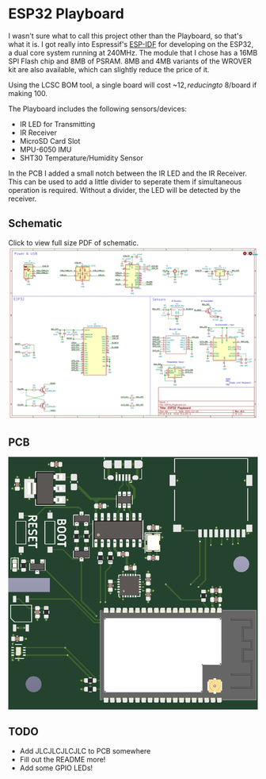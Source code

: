 # ESP32 Playboard

I wasn't sure what to call this project other than the Playboard, so that's what it is. I got really into Espressif's [ESP-IDF](https://idf.espressif.com/) for developing on the ESP32, a dual core system running at 240MHz. The module that I chose has a 16MB SPI Flash chip and 8MB of PSRAM. 8MB and 4MB variants of the WROVER kit are also available, which can slightly reduce the price of it.

Using the LCSC BOM tool, a single board will cost ~$12, reducing to ~$8/board if making 100.

The Playboard includes the following sensors/devices:
- IR LED for Transmitting
- IR Receiver
- MicroSD Card Slot
- MPU-6050 IMU
- SHT30 Temperature/Humidity Sensor

In the PCB I added a small notch between the IR LED and the IR Receiver. This can be used to add a little divider to seperate them if simultaneous operation is required. Without a divider, the LED will be detected by the receiver.


## Schematic

Click to view full size PDF of schematic.
[![Schematic](content/Schematic.png)](content/Schematic.pdf)

## PCB

![PCB](content/PCB.png)

## TODO

- Add JLCJLCJLCJLC to PCB somewhere
- Fill out the README more!
- Add some GPIO LEDs!